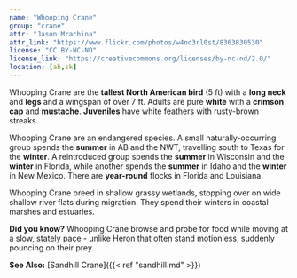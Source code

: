 ```yaml
---
name: "Whooping Crane"
group: "crane"
attr: "Jason Mrachina"
attr_link: "https://www.flickr.com/photos/w4nd3rl0st/8363830530"
license: "CC BY-NC-ND"
license_link: "https://creativecommons.org/licenses/by-nc-nd/2.0/"
location: [ab,sk]
---
```

Whooping Crane are the **tallest North American bird** (5 ft) with a **long neck** and **legs** and a wingspan of over 7 ft. Adults are pure **white** with a **crimson cap** and **mustache**. **Juveniles** have white feathers with rusty-brown streaks.

Whooping Crane are an endangered species. A small naturally-occurring group spends the **summer** in AB and the NWT, travelling south to Texas for the **winter**. A reintroduced group spends the **summer** in Wisconsin and the **winter** in Florida, while another spends the **summer** in Idaho and the **winter** in New Mexico. There are **year-round** flocks in Florida and Louisiana.

Whooping Crane breed in shallow grassy wetlands, stopping over on wide shallow river flats during migration. They spend their winters in coastal marshes and estuaries.

**Did you know?** Whooping Crane browse and probe for food while moving at a slow, stately pace - unlike Heron that often stand motionless, suddenly pouncing on their prey.

<!-- generated, do not edit -->
**See Also:**
[Sandhill Crane]({{< ref "sandhill.md" >}})
